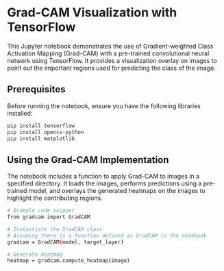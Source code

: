 # Grad-CAM Visualization with TensorFlow

This Jupyter notebook demonstrates the use of Gradient-weighted Class Activation Mapping (Grad-CAM) with a pre-trained convolutional neural network using TensorFlow. It provides a visualization overlay on images to point out the important regions used for predicting the class of the image.

## Prerequisites

Before running the notebook, ensure you have the following libraries installed:

```bash
pip install tensorflow
pip install opencv-python
pip install matplotlib
```


## Using the Grad-CAM Implementation

The notebook includes a function to apply Grad-CAM to images in a specified directory. It loads the images, performs predictions using a pre-trained model, and overlays the generated heatmaps on the images to highlight the contributing regions.

```bash
# Example code snippet
from gradcam import GradCAM

# Instantiate the GradCAM class
# Assuming there is a function defined as GradCAM in the notebook
gradcam = GradCAM(model, target_layer)

# Generate heatmap
heatmap = gradcam.compute_heatmap(image)
